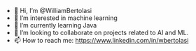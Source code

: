 - 👋 Hi, I’m @WilliamBertolasi
- 👀 I’m interested in machine learning
- 🌱 I’m currently learning Java
- 💞️ I’m looking to collaborate on projects related to AI and ML.
- 📫 How to reach me: https://www.linkedin.com/in/wbertolasi

<!---
WilliamBertolasi/WilliamBertolasi is a ✨ special ✨ repository because its `README.md` (this file) appears on your GitHub profile.
You can click the Preview link to take a look at your changes.
--->
